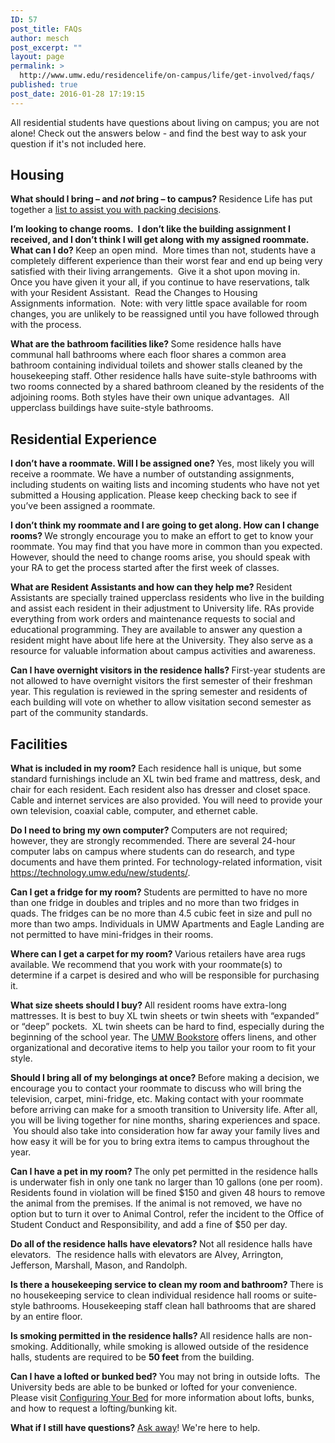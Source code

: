 ```yaml
---
ID: 57
post_title: FAQs
author: mesch
post_excerpt: ""
layout: page
permalink: >
  http://www.umw.edu/residencelife/on-campus/life/get-involved/faqs/
published: true
post_date: 2016-01-28 17:19:15
---
```

All residential students have questions about living on campus; you are not alone! Check out the answers below - and find the best way to ask your question if it's not included here.
<h2>Housing</h2>
<strong>What should I bring – and <em>not</em> bring – to campus?
</strong>Residence Life has put together a <a href="http://www.umw.edu/residencelife/before-you-get-to-campus/move-in/what-to-bring/">list to assist you with packing decisions</a>.

<strong>I’m looking to change rooms.  I don’t like the building assignment I received, and I don’t think I will get along with my assigned roommate.  What can I do?
</strong>Keep an open mind.  More times than not, students have a completely different experience than their worst fear and end up being very satisfied with their living arrangements.  Give it a shot upon moving in.  Once you have given it your all, if you continue to have reservations, talk with your Resident Assistant.  Read the Changes to Housing Assignments information.  Note: with very little space available for room changes, you are unlikely to be reassigned until you have followed through with the process.

<strong>What are the bathroom facilities like?
</strong>Some residence halls have communal hall bathrooms where each floor shares a common area bathroom containing individual toilets and shower stalls cleaned by the housekeeping staff. Other residence halls have suite-style bathrooms with two rooms connected by a shared bathroom cleaned by the residents of the adjoining rooms. Both styles have their own unique advantages.  All upperclass buildings have suite-style bathrooms.
<h2>Residential Experience</h2>
<strong>I don’t have a roommate. Will I be assigned one?
</strong>Yes, most likely you will receive a roommate. We have a number of outstanding assignments, including students on waiting lists and incoming students who have not yet submitted a Housing application. Please keep checking back to see if you’ve been assigned a roommate.

<strong>I don’t think my roommate and I are going to get along. How can I change rooms?
</strong>We strongly encourage you to make an effort to get to know your roommate. You may find that you have more in common than you expected. However, should the need to change rooms arise, you should speak with your RA to get the process started after the first week of classes.

<strong>What are Resident Assistants and how can they help me?
</strong>Resident Assistants are specially trained upperclass residents who live in the building and assist each resident in their adjustment to University life. RAs provide everything from work orders and maintenance requests to social and educational programming. They are available to answer any question a resident might have about life here at the University. They also serve as a resource for valuable information about campus activities and awareness.

<strong>Can I have overnight visitors in the residence halls?
</strong>First-year students are not allowed to have overnight visitors the first semester of their freshman year. This regulation is reviewed in the spring semester and residents of each building will vote on whether to allow visitation second semester as part of the community standards.
<h2>Facilities</h2>
<strong>What is included in my room?
</strong>Each residence hall is unique, but some standard furnishings include an XL twin bed frame and mattress, desk, and chair for each resident. Each resident also has dresser and closet space. Cable and internet services are also provided. You will need to provide your own television, coaxial cable, computer, and ethernet cable.

<strong>Do I need to bring my own computer?
</strong>Computers are not required; however, they are strongly recommended. There are several 24-hour computer labs on campus where students can do research, and type documents and have them printed. For technology-related information, visit <a href="https://technology.umw.edu/new/students/" target="_blank" rel="noopener noreferrer">https://technology.umw.edu/new/students/</a>.

<strong>Can I get a fridge for my room?
</strong>Students are permitted to have no more than one fridge in doubles and triples and no more than two fridges in quads. The fridges can be no more than 4.5 cubic feet in size and pull no more than two amps. Individuals in UMW Apartments and Eagle Landing are not permitted to have mini-fridges in their rooms.

<strong>Where can I get a carpet for my room?
</strong>Various retailers have area rugs available. We recommend that you work with your roommate(s) to determine if a carpet is desired and who will be responsible for purchasing it.

<strong>What size sheets should I buy?
</strong>All resident rooms have extra-long mattresses. It is best to buy XL twin sheets or twin sheets with “expanded” or “deep” pockets.  XL twin sheets can be hard to find, especially during the beginning of the school year. The <a href="http://bookstore.umw.edu">UMW Bookstore</a> offers linens, and other organizational and decorative items to help you tailor your room to fit your style.

<strong>Should I bring all of my belongings at once?
</strong>Before making a decision, we encourage you to contact your roommate to discuss who will bring the television, carpet, mini-fridge, etc. Making contact with your roommate before arriving can make for a smooth transition to University life. After all, you will be living together for nine months, sharing experiences and space.  You should also take into consideration how far away your family lives and how easy it will be for you to bring extra items to campus throughout the year.

<strong>Can I have a pet in my room?
</strong>The only pet permitted in the residence halls is underwater fish in only one tank no larger than 10 gallons (one per room).  Residents found in violation will be fined $150 and given 48 hours to remove the animal from the premises. If the animal is not removed, we have no option but to turn it over to Animal Control, refer the incident to the Office of Student Conduct and Responsibility, and add a fine of $50 per day.

<strong>Do all of the residence halls have elevators?
</strong>Not all residence halls have elevators.  The residence halls with elevators are Alvey, Arrington, Jefferson, Marshall, Mason, and Randolph.

<strong>Is there a housekeeping service to clean my room and bathroom?
</strong>There is no housekeeping service to clean individual residence hall rooms or suite-style bathrooms. Housekeeping staff clean hall bathrooms that are shared by an entire floor.

<strong>Is smoking permitted in the residence halls?
</strong>All residence halls are non-smoking. Additionally, while smoking is allowed outside of the residence halls, students are required to be <strong>50 feet</strong> from the building.

<strong>Can I have a lofted or bunked bed?
</strong>You may not bring in outside lofts.  The University beds are able to be bunked or lofted for your convenience. Please visit <a href="http://www.umw.edu/residencelife/on-campus/housing-procedures/configuring-your-bed/">Configuring Your Bed</a> for more information about lofts, bunks, and how to request a lofting/bunking kit.

<strong>What if I still have questions?
</strong><a href="http://www.umw.edu/residencelife/contact/">Ask away</a>! We're here to help.